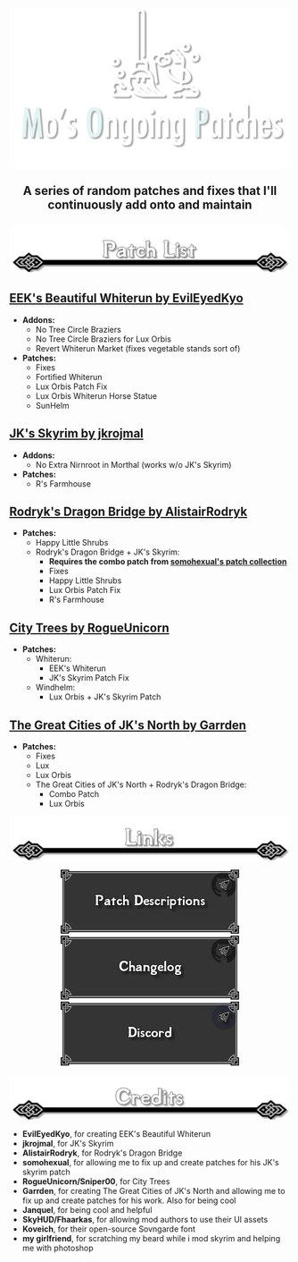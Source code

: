 <p align="center"><img src="https://raw.githubusercontent.com/mosharky/Ongoing-Patches/main/Media/logo.png"></p>

<h2 align="center">A series of random patches and fixes that I'll continuously add onto and maintain<h2>

<p align="center"><img src="https://raw.githubusercontent.com/mosharky/Ongoing-Patches/main/Media/patches.png"></p>




## **[EEK's Beautiful Whiterun by EvilEyedKyo](https://www.nexusmods.com/skyrimspecialedition/mods/15820)**
- **Addons:**
  - No Tree Circle Braziers
  - No Tree Circle Braziers for Lux Orbis
  - Revert Whiterun Market (fixes vegetable stands sort of)
- **Patches:**
  - Fixes
  - Fortified Whiterun
  - Lux Orbis Patch Fix
  - Lux Orbis Whiterun Horse Statue
  - SunHelm
## **[JK's Skyrim by jkrojmal](https://www.nexusmods.com/skyrimspecialedition/mods/6289)**
- **Addons:**
  - No Extra Nirnroot in Morthal (works w/o JK's Skyrim)
- **Patches:**
  - R's Farmhouse
## **[Rodryk's Dragon Bridge by AlistairRodryk](https://www.nexusmods.com/skyrimspecialedition/mods/42510)**
- **Patches:**
  - Happy Little Shrubs
  - Rodryk's Dragon Bridge + JK's Skyrim:
    - **Requires the combo patch from [somohexual's patch collection](https://www.nexusmods.com/skyrimspecialedition/mods/50408)**
    - Fixes
    - Happy Little Shrubs
    - Lux Orbis Patch Fix
    - R's Farmhouse
## **[City Trees by RogueUnicorn](https://www.nexusmods.com/skyrimspecialedition/mods/35546)**
- **Patches:**
  - Whiterun:
    - EEK's Whiterun
    - JK's Skyrim Patch Fix
  - Windhelm:
    - Lux Orbis + JK's Skyrim Patch
## **[The Great Cities of JK's North by Garrden](https://www.nexusmods.com/skyrimspecialedition/mods/81042)**
- **Patches:**
  - Fixes
  - Lux
  - Lux Orbis
  - The Great Cities of JK's North + Rodryk's Dragon Bridge:
    - Combo Patch
    - Lux Orbis



<p align="center"><img src="https://raw.githubusercontent.com/mosharky/Ongoing-Patches/main/Media/links_divider.png"></p>



<p align="center">
  <a href="https://github.com/mosharky/Ongoing-Patches/wiki"><img src="https://raw.githubusercontent.com/mosharky/Ongoing-Patches/main/Media/patch_descriptions.png" width=320/></a>
  <a href="https://github.com/mosharky/Ongoing-Patches/blob/main/CHANGELOG.md"><img src="https://raw.githubusercontent.com/mosharky/Ongoing-Patches/main/Media/changelog.png" width=320/></a>
  <a href="https://discord.gg/4fcsmF2VHK"><img src="https://raw.githubusercontent.com/mosharky/Ongoing-Patches/main/Media/discord.png" width=320/></a>
</p>



<p align="center"><img src="https://raw.githubusercontent.com/mosharky/Ongoing-Patches/main/Media/credits.png"></p>

- **EvilEyedKyo**, for creating EEK's Beautiful Whiterun
- **jkrojmal**, for JK's Skyrim
- **AlistairRodryk**, for Rodryk's Dragon Bridge
- **somohexual**, for allowing me to fix up and create patches for his JK's skyrim patch
- **RogueUnicorn/Sniper00**, for City Trees
- **Garrden**, for creating The Great Cities of JK's North and allowing me to fix up and create patches for his work. Also for being cool
- **Janquel**, for being cool and helpful
- **SkyHUD/Fhaarkas**, for allowing mod authors to use their UI assets
- **Koveich**, for their open-source Sovngarde font
- **my girlfriend**, for scratching my beard while i mod skyrim and helping me with photoshop
